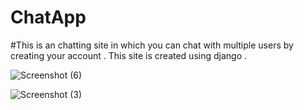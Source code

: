 # ChatApp

#This is an chatting site in which you can chat with multiple users by creating your account . This site is created using django .

![Screenshot (6)](https://github.com/shivamnegi305/ChatApp/assets/125632146/fe2623f5-ead2-4549-8e10-27af12112d12)

![Screenshot (3)](https://github.com/shivamnegi305/ChatApp/assets/125632146/52c3dbc0-af85-443a-a409-af6b3044d668)
